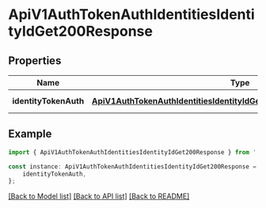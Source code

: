 # ApiV1AuthTokenAuthIdentitiesIdentityIdGet200Response


## Properties

Name | Type | Description | Notes
------------ | ------------- | ------------- | -------------
**identityTokenAuth** | [**ApiV1AuthTokenAuthIdentitiesIdentityIdGet200ResponseIdentityTokenAuth**](ApiV1AuthTokenAuthIdentitiesIdentityIdGet200ResponseIdentityTokenAuth.md) |  | [default to undefined]

## Example

```typescript
import { ApiV1AuthTokenAuthIdentitiesIdentityIdGet200Response } from './api';

const instance: ApiV1AuthTokenAuthIdentitiesIdentityIdGet200Response = {
    identityTokenAuth,
};
```

[[Back to Model list]](../README.md#documentation-for-models) [[Back to API list]](../README.md#documentation-for-api-endpoints) [[Back to README]](../README.md)

